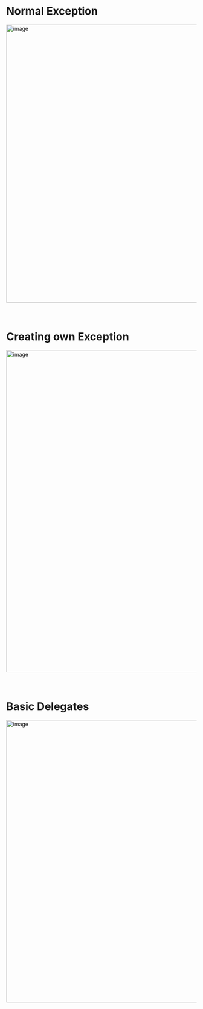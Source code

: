 <h1>Normal Exception</h1>
 
<img width="938" height="733" alt="image" src="https://github.com/user-attachments/assets/e2452f48-2a19-447d-94db-2fd4d692e799" />

</br>
</br>
</br>

<h1>Creating own Exception</h1>

<img width="915" height="850" alt="image" src="https://github.com/user-attachments/assets/e9ad6f0f-3a5c-4a7d-b6b5-e9153e711738" />
</br>
</br>
</br>

<h1>Basic Delegates </h1>

<img width="689" height="745" alt="image" src="https://github.com/user-attachments/assets/ad55c6cf-7f82-4b97-9ed5-413af22cfdc3" />


</br>
</br>
</br>
